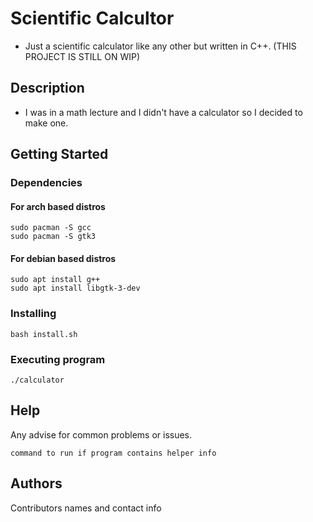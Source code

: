 # Scientific Calcultor

* Just a scientific calculator like any other but written in C++. (THIS PROJECT IS STILL ON WIP)

## Description

* I was in a math lecture and I didn't have a calculator so I decided to make one.

## Getting Started

### Dependencies
#### For arch based distros
```
sudo pacman -S gcc
sudo pacman -S gtk3
```
#### For debian based distros
```
sudo apt install g++
sudo apt install libgtk-3-dev
```
### Installing
```
bash install.sh
```
### Executing program
```
./calculator
```
## Help

Any advise for common problems or issues.
```
command to run if program contains helper info
```

## Authors

Contributors names and contact info
